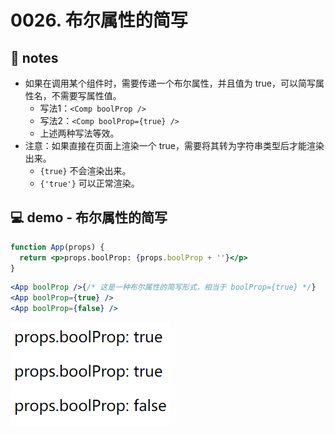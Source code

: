 # 0026. 布尔属性的简写

## 📝 notes

- 如果在调用某个组件时，需要传递一个布尔属性，并且值为 true，可以简写属性名，不需要写属性值。
  - 写法1：`<Comp boolProp />`
  - 写法2：`<Comp boolProp={true} />`
  - 上述两种写法等效。
- 注意：如果直接在页面上渲染一个 true，需要将其转为字符串类型后才能渲染出来。
  - `{true}` 不会渲染出来。
  - `{'true'}` 可以正常渲染。

## 💻 demo - 布尔属性的简写

```jsx
function App(props) {
  return <p>props.boolProp: {props.boolProp + ''}</p>
}
```

```jsx
<App boolProp />{/* 这是一种布尔属性的简写形式，相当于 boolProp={true} */}
<App boolProp={true} />
<App boolProp={false} />
```

![](md-imgs/2024-09-30-17-48-54.png)